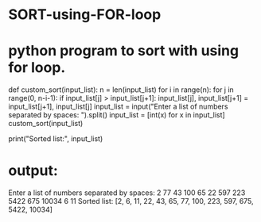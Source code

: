 # SORT-using-FOR-loop
# python program to sort with using for loop.
def custom_sort(input_list):
    n = len(input_list)
    for i in range(n):
        for j in range(0, n-i-1):
            if input_list[j] > input_list[j+1]:
                input_list[j], input_list[j+1] = input_list[j+1], input_list[j]
input_list = input("Enter a list of numbers separated by spaces: ").split()
input_list = [int(x) for x in input_list] 
custom_sort(input_list)

print("Sorted list:", input_list)


# output:
Enter a list of numbers separated by spaces: 2 77 43 100 65 22 597 223 5422 675 10034 6 11
Sorted list: [2, 6, 11, 22, 43, 65, 77, 100, 223, 597, 675, 5422, 10034]
